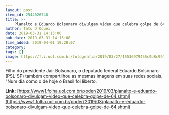 ```yaml
---
layout: post
item_id: 2544026748
title: >-
    Planalto e Eduardo Bolsonaro divulgam vídeo que celebra golpe de 64
author: Tatu D'Oquei
date: 2019-03-31 14:15:00
pub_date: 2019-03-31 14:15:00
time_added: 2019-04-01 19:20:07
category: 
tags: []
image: https://f.i.uol.com.br/fotografia/2019/03/27/15536979455c9b8c99163dc_1553697945_3x2_xl.jpg
---
```


Filho do presidente Jair Bolsonaro, o deputado federal Eduardo Bolsonaro (PSL-SP) também compartilhou as mesmas imagens em suas redes sociais. "Num dia como o de hoje o Brasil foi liberto.

**Link:** [https://www1.folha.uol.com.br/poder/2019/03/planalto-e-eduardo-bolsonaro-divulgam-video-que-celebra-golpe-de-64.shtml](https://www1.folha.uol.com.br/poder/2019/03/planalto-e-eduardo-bolsonaro-divulgam-video-que-celebra-golpe-de-64.shtml)


